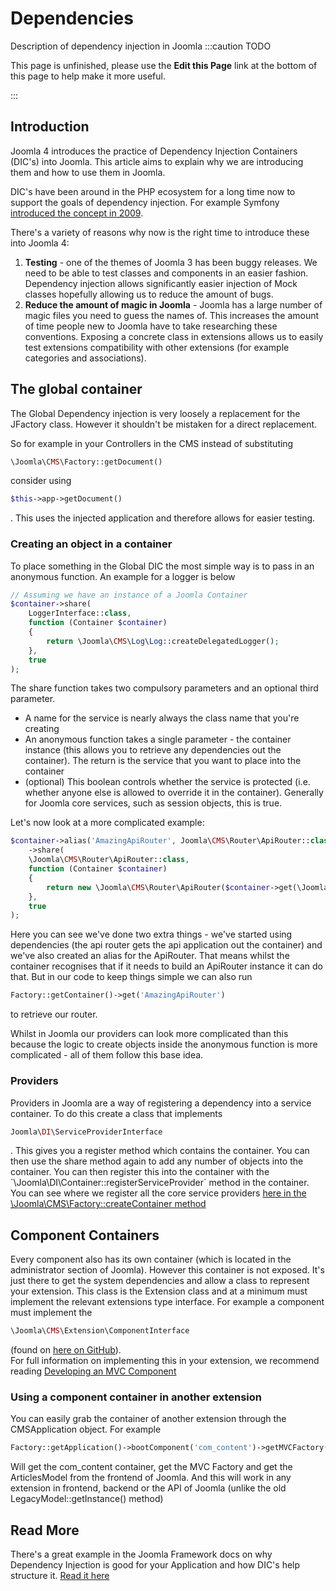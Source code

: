 Dependencies
============
Description of dependency injection in Joomla
:::caution TODO

This page is unfinished, please use the **Edit this Page** link at the bottom of this page to help make it more useful.

:::

## Introduction

Joomla 4 introduces the practice of Dependency Injection Containers
(DIC's) into Joomla. This article aims to explain why we are introducing
them and how to use them in Joomla.

DIC's have been around in the PHP ecosystem for a long time now to
support the goals of dependency injection. For example Symfony
[introduced the concept
in 2009](http://fabien.potencier.org/do-you-need-a-dependency-injection-container.html).

There's a variety of reasons why now is the right time to introduce
these into Joomla 4:

1.  **Testing** - one of the themes of Joomla 3 has been buggy releases.
    We need to be able to test classes and components in an easier
    fashion. Dependency injection allows significantly easier injection
    of Mock classes hopefully allowing us to reduce the amount of bugs.
2.  **Reduce the amount of magic in Joomla** - Joomla has a large number
    of magic files you need to guess the names of. This increases the
    amount of time people new to Joomla have to take researching these
    conventions. Exposing a concrete class in extensions allows us to
    easily test extensions compatibility with other extensions (for
    example categories and associations).

## The global container

The Global Dependency injection is very loosely a replacement for the
JFactory class. However it shouldn't be mistaken for a direct
replacement.

So for example in your Controllers in the CMS instead of substituting

``` php
\Joomla\CMS\Factory::getDocument()
```

consider using

``` php
$this->app->getDocument()
```

. This uses the injected application and therefore allows for easier
testing.

### Creating an object in a container

To place something in the Global DIC the most simple way is to pass in
an anonymous function. An example for a logger is below

``` php
// Assuming we have an instance of a Joomla Container
$container->share(
    LoggerInterface::class,
    function (Container $container)
    {
        return \Joomla\CMS\Log\Log::createDelegatedLogger();
    },
    true
);
```

The share function takes two compulsory parameters and an optional third
parameter.

  - A name for the service is nearly always the class name that you're
    creating
  - An anonymous function takes a single parameter - the container
    instance (this allows you to retrieve any dependencies out the
    container). The return is the service that you want to place into
    the container
  - (optional) This boolean controls whether the service is protected
    (i.e. whether anyone else is allowed to override it in the
    container). Generally for Joomla core services, such as session
    objects, this is true.

Let's now look at a more complicated
example:

``` php
$container->alias('AmazingApiRouter', Joomla\CMS\Router\ApiRouter::class)
    ->share(
    \Joomla\CMS\Router\ApiRouter::class,
    function (Container $container)
    {
        return new \Joomla\CMS\Router\ApiRouter($container->get(\Joomla\CMS\Application\ApiApplication::class));
    },
    true
);
```

Here you can see we've done two extra things - we've started using
dependencies (the api router gets the api application out the container)
and we've also created an alias for the ApiRouter. That means whilst the
container recognises that if it needs to build an ApiRouter instance it
can do that. But in our code to keep things simple we can also run

``` php
Factory::getContainer()->get('AmazingApiRouter')
```

to retrieve our router.

Whilst in Joomla our providers can look more complicated than this
because the logic to create objects inside the anonymous function is
more complicated - all of them follow this base idea.

### Providers

Providers in Joomla are a way of registering a dependency into a service
container. To do this create a class that implements

``` php
Joomla\DI\ServiceProviderInterface
```

. This gives you a register method which contains the container. You can
then use the share method again to add any number of objects into the
container. You can then register this into the container with the
\`\\Joomla\\DI\\Container::registerServiceProvider\` method in the
container. You can see where we register all the core service providers
[here in the \\Joomla\\CMS\\Factory::createContainer
method](https://github.com/joomla/joomla-cms/blob/4.0-dev/libraries/src/Factory.php#L570-L594)

## Component Containers

Every component also has its own container (which is located in the
administrator section of Joomla). However this container is not exposed.
It's just there to get the system dependencies and allow a class to
represent your extension. This class is the Extension class and at a
minimum must implement the relevant extensions type interface. For
example a component must implement the

``` php
\Joomla\CMS\Extension\ComponentInterface
```

(found on [here on
GitHub](https://github.com/joomla/joomla-cms/blob/4.0-dev/libraries/src/Extension/ComponentInterface.php)).  
For full information on implementing this in your extension, we
recommend reading [Developing an MVC
Component](S:MyLanguage/J4.x:Developing_an_MVC_Component "wikilink")

### Using a component container in another extension

You can easily grab the container of another extension through the
CMSApplication object. For
example

``` php
Factory::getApplication()->bootComponent('com_content')->getMVCFactory()->createModel('Articles', 'Site');
```

Will get the com\_content container, get the MVC Factory and get the
ArticlesModel from the frontend of Joomla. And this will work in any
extension in frontend, backend or the API of Joomla (unlike the old
LegacyModel::getInstance() method)

## Read More

There's a great example in the Joomla Framework docs on why Dependency
Injection is good for your Application and how DIC's help structure it.
[Read it
here](https://github.com/joomla-framework/di/blob/2.0-dev/docs/why-dependency-injection.md)
